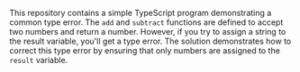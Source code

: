 This repository contains a simple TypeScript program demonstrating a common type error. The `add` and `subtract` functions are defined to accept two numbers and return a number. However, if you try to assign a string to the result variable, you'll get a type error.  The solution demonstrates how to correct this type error by ensuring that only numbers are assigned to the `result` variable.